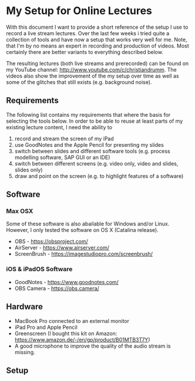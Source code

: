 # My Setup for Online Lectures

With this document I want to provide a short reference of the setup I use to record a live stream lectures. 
Over the last few weeks i tried quite a collection of tools and have now a setup that works very well for me. 
Note, that I'm by no means an expert in recording and production of videos. Most certainly there are better 
variants to everything described below.

The resulting lectures (both live streams and prerecorded) can be found on my 
YouTube channel: http://www.youtube.com/c/christiandrumm. The videos also show the improvement of the my setup over time
as well as some of the glitches that still exists (e.g. background noise).

## Requirements

The following list contains my requirements that where the basis for selecting the tools below. In order to be able
to reuse at least parts of my existing lecture content, I need the ability to 

1. record and stream the screen of my iPad
1. use GoodNotes and the Apple Pencil for presenting my slides
1. switch between slides and different software tools (e.g. process modelling software, SAP GUI or an IDE)
1. switch between different screens (e.g. video only, video and slides, slides only)
1. draw and point on the screen (e.g. to highlight features of a software)

## Software

### Max OSX

Some of these software is also abailable for Windows and/or Linux. However, I only tested the software on OS X (Catalina release). 

* OBS - https://obsproject.com/
* AirServer - https://www.airserver.com/
* ScreenBrush - https://imagestudiopro.com/screenbrush/

### iOS & iPadOS Software

* GoodNotes - https://www.goodnotes.com/
* OBS Camera - https://obs.camera/

## Hardware

* MacBook Pro connected to an external monitor 
* iPad Pro and Apple Pencil 
* Greenscreen (I bought this kit on Amazon: https://www.amazon.de/-/en/gp/product/B01MTB3T7Y)
* A good microphone to improve the quality of the audio stream is missing. 

## Setup
